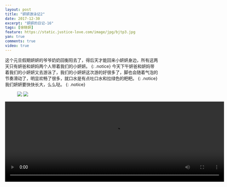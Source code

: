 ```yaml
---
layout: post
title: "妍妍游泳记2"
date: 2017-12-30
excerpt: "妍妍的日记-16"
tags: [徐晓妍]
feature: https://static.justice-love.com/image/jpg/bjtp3.jpg
yan: true
comments: true
video: true
---
```

这个元旦假期妍妍的爷爷奶奶回衡阳去了，得后天才能回来小妍妍身边，所有这两天只有妍爸和妍妈两个人带着我们的小妍妍。
{: .notice}
今天下午妍爸和妍妈带着我们的小妍妍又去游泳了，我们的小妍妍这次游的好很多了，脚也会随着气泡的节奏滑动了，明显欢畅了很多，就口水是有点吐口水和拉绿色的粑粑。
{: .notice}
我们妍妍要快快长大，么么哒。
{: .notice}
<figure>
    <a href="{{ site.staticUrl }}/yanyan/image/swimming1.JPG"><img src="{{ site.staticUrl }}/yanyan/image/swimming1.JPG" /></a>
    <a href="{{ site.staticUrl }}/yanyan/image/swimming2.JPG"><img src="{{ site.staticUrl }}/yanyan/image/swimming2.JPG" /></a>
</figure>
<video id="my-video" class="video-js vjs-16-9" controls preload="auto" width="722" height="264" data-setup="{}">
    <source src="{{ site.staticUrl }}/yanyan/video/swimming3.mp4" type='video/mp4'>
    <p class="vjs-no-js">
      To view this video please enable JavaScript, and consider upgrading to a web browser that
      <a href="http://videojs.com/html5-video-support/" target="_blank">supports HTML5 video</a>
    </p>
  </video>